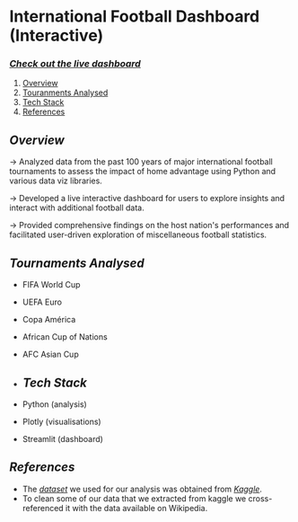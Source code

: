 # International Football Dashboard (Interactive)

### [*Check out the live dashboard*](https://international-football-dashboard.streamlit.app)

1. [Overview](#overview)
2. [Touranments Analysed](#tournaments-analysed)
3. [Tech Stack](#tech-stack)
4. [References](#references)

## _Overview_
→ Analyzed data from the past 100 years of major international football tournaments to assess the impact of home advantage using Python and various data viz libraries.

→ Developed a live interactive dashboard for users to explore insights and interact with additional football data.

→ Provided comprehensive findings on the host nation's performances and facilitated user-driven exploration of miscellaneous football statistics.

## _Tournaments Analysed_
- FIFA World Cup
- UEFA Euro
- Copa América
- African Cup of Nations
- AFC Asian Cup

- ## _Tech Stack_
- Python (analysis)
- Plotly (visualisations)
- Streamlit (dashboard)

## _References_
- The [*dataset*](https://www.kaggle.com/datasets/martj42/international-football-results-from-1872-to-2017) we used for our analysis was obtained from [*Kaggle*](https://www.kaggle.com/).
- To clean some of our data that we extracted from kaggle we cross-referenced it with the data available on Wikipedia.
